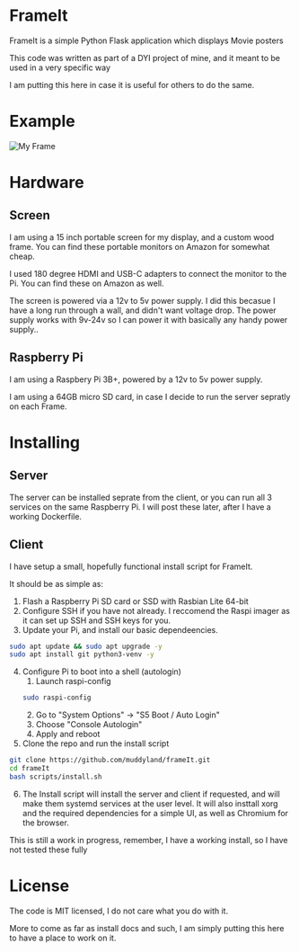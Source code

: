# FrameIt
FrameIt is a simple Python Flask application which displays Movie posters

This code was written as part of a DYI project of mine, and it meant to be used in a very specific way

I am putting this here in case it is useful for others to do the same. 

# Example
![My Frame](https://cdn.mudhut.social/media_attachments/files/113/462/298/824/058/125/original/29ae776333bc73b9.jpeg)

# Hardware
## Screen
I am using a 15 inch portable screen for my display, and a custom wood frame. You can find these portable monitors on Amazon for somewhat cheap. 

I used 180 degree HDMI and USB-C adapters to connect the monitor to the Pi. You can find these on Amazon as well.

The screen is powered via a 12v to 5v power supply. I did this becasue I have a long run through a wall, and didn't want voltage drop. The power supply works with 9v-24v so I can power it with basically any handy power supply..

## Raspberry Pi
I am using a Raspbery Pi 3B+, powered by a 12v to 5v power supply. 

I am using a 64GB micro SD card, in case I decide to run the server sepratly on each Frame.

# Installing
## Server
The server can be installed seprate from the client, or you can run all 3 services on the same Raspberry Pi. I will post these later, after I have a working Dockerfile.

## Client
I have setup a small, hopefully functional install script for FrameIt. 

It should be as simple as: 
1. Flash a Raspberry Pi SD card or SSD with Rasbian Lite 64-bit
2. Configure SSH if you have not already. I reccomend the Raspi imager as it can set up SSH and SSH keys for you. 
3. Update your Pi, and install our basic dependeencies. 
```bash
sudo apt update && sudo apt upgrade -y
sudo apt install git python3-venv -y
```
4. Configure Pi to boot into a shell (autologin)
   1. Launch raspi-config
   ```bash
   sudo raspi-config 
   ``` 
   2. Go to "System Options" -> "S5 Boot / Auto Login"
   3. Choose "Console Autologin"
   4. Apply and reboot
5. Clone the repo and run the install script
```bash
git clone https://github.com/muddyland/frameIt.git 
cd frameIt
bash scripts/install.sh
```
6. The Install script will install the server and client if requested, and will make them systemd services at the user level. It will also insttall xorg and the required dependencies for a simple UI, as well as Chromium for the browser.

This is still a work in progress, remember, I have a working install, so I have not tested these fully

# License
The code is MIT licensed, I do not care what you do with it. 

More to come as far as install docs and such, I am simply putting this here to have a place to work on it. 